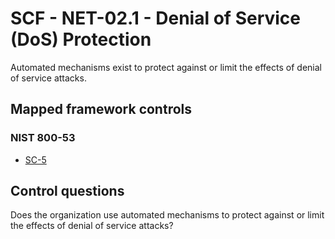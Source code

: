 # SCF - NET-02.1 - Denial of Service (DoS) Protection
Automated mechanisms exist to protect against or limit the effects of denial of service attacks. 
## Mapped framework controls
### NIST 800-53
- [SC-5](../nist80053/sc-5.md)
  
## Control questions
Does the organization use automated mechanisms to protect against or limit the effects of denial of service attacks? 
  